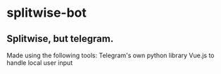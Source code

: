 # splitwise-bot
## Splitwise, but telegram.
Made using the following tools:
  Telegram's own python library
  Vue.js to handle local user input
